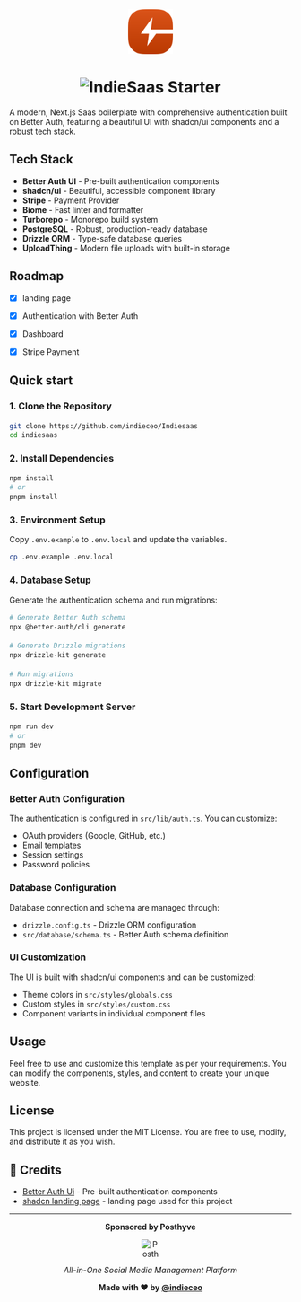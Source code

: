 <div align="center">
  <img src="public/logo.svg" alt="IndieSaas Starter Logo" width="80" height="80">
  <h1>
    <picture>
      <img src="https://readme-typing-svg.demolab.com?font=Poppins&weight=600&size=42&duration=1&pause=1000&color=da5319&center=true&vCenter=true&width=435&lines=IndieSaas+Starter" alt="IndieSaas Starter" />
    </picture>
  </h1>
</div>


A modern, Next.js Saas boilerplate with comprehensive authentication built on Better Auth, featuring a beautiful UI with shadcn/ui components and a robust tech stack.

## Tech Stack

- **Better Auth UI** - Pre-built authentication components
- **shadcn/ui** - Beautiful, accessible component library
- **Stripe** - Payment Provider
- **Biome** - Fast linter and formatter
- **Turborepo** - Monorepo build system
- **PostgreSQL** - Robust, production-ready database
- **Drizzle ORM** - Type-safe database queries
- **UploadThing** - Modern file uploads with built-in storage


## Roadmap

- [x] landing page
- [x] Authentication with Better Auth
- [x] Dashboard
- [x] Stripe Payment




##  Quick start

### 1. Clone the Repository
```bash
git clone https://github.com/indieceo/Indiesaas
cd indiesaas
```

### 2. Install Dependencies
```bash
npm install
# or
pnpm install
```

### 3. Environment Setup
Copy `.env.example` to `.env.local` and update the variables.

```bash
cp .env.example .env.local
```

### 4. Database Setup
Generate the authentication schema and run migrations:

```bash
# Generate Better Auth schema
npx @better-auth/cli generate

# Generate Drizzle migrations
npx drizzle-kit generate

# Run migrations
npx drizzle-kit migrate
```

### 5. Start Development Server
```bash
npm run dev
# or
pnpm dev
```

##  Configuration

### Better Auth Configuration
The authentication is configured in `src/lib/auth.ts`. You can customize:
- OAuth providers (Google, GitHub, etc.)
- Email templates
- Session settings
- Password policies

### Database Configuration
Database connection and schema are managed through:
- `drizzle.config.ts` - Drizzle ORM configuration
- `src/database/schema.ts` - Better Auth schema definition

### UI Customization
The UI is built with shadcn/ui components and can be customized:
- Theme colors in `src/styles/globals.css`
- Custom styles in `src/styles/custom.css`
- Component variants in individual component files


## Usage

Feel free to use and customize this template as per your requirements. You can modify the components, styles, and content to create your unique website.

## License

This project is licensed under the MIT License. You are free to use, modify, and distribute it as you wish.

## 🙏 Credits


- [Better Auth Ui](https://better-auth-ui.com) - Pre-built authentication components
- [shadcn landing page](https://github.com/nobruf/shadcn-landing-page) - landing page used for this project



---

<div align="center" >
  <p><strong>Sponsored by Posthyve</strong></p>
  <a href="https://posthyve.com" style="text-decoration: none; display: inline-flex; align-items: center; gap: 8px;">
    <img src="https://posthyve.com/logo.svg" alt="Posthyve" width="32" height="32">
  </a>
  <p><em>All-in-One Social Media Management Platform</em></p>
</div>

<div align="center">

  **Made with ❤️ by [@indieceo](https://x.com/indieceo)**

</div>
